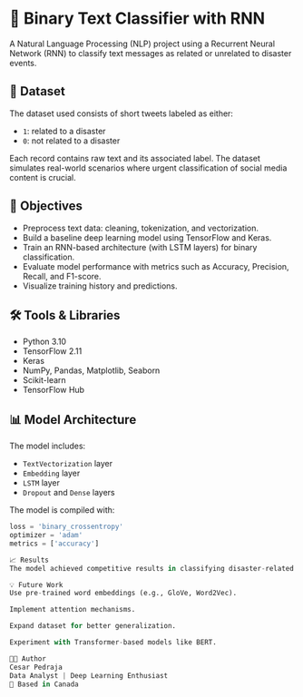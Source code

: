 # 🧠 Binary Text Classifier with RNN

A Natural Language Processing (NLP) project using a Recurrent Neural Network (RNN) to classify text messages as related or unrelated to disaster events.

## 📂 Dataset

The dataset used consists of short tweets labeled as either:
- `1`: related to a disaster
- `0`: not related to a disaster

Each record contains raw text and its associated label. The dataset simulates real-world scenarios where urgent classification of social media content is crucial.

## 🎯 Objectives

- Preprocess text data: cleaning, tokenization, and vectorization.
- Build a baseline deep learning model using TensorFlow and Keras.
- Train an RNN-based architecture (with LSTM layers) for binary classification.
- Evaluate model performance with metrics such as Accuracy, Precision, Recall, and F1-score.
- Visualize training history and predictions.

## 🛠️ Tools & Libraries

- Python 3.10
- TensorFlow 2.11
- Keras
- NumPy, Pandas, Matplotlib, Seaborn
- Scikit-learn
- TensorFlow Hub

## 📊 Model Architecture

The model includes:
- `TextVectorization` layer
- `Embedding` layer
- `LSTM` layer
- `Dropout` and `Dense` layers

The model is compiled with:
```python
loss = 'binary_crossentropy'
optimizer = 'adam'
metrics = ['accuracy']

📈 Results
The model achieved competitive results in classifying disaster-related tweets using simple yet effective deep learning techniques. It lays the groundwork for future experiments with more complex models like GRUs, Bi-LSTMs, or transformers.

💡 Future Work
Use pre-trained word embeddings (e.g., GloVe, Word2Vec).

Implement attention mechanisms.

Expand dataset for better generalization.

Experiment with Transformer-based models like BERT.

🧑‍💻 Author
Cesar Pedraja
Data Analyst | Deep Learning Enthusiast
📍 Based in Canada
